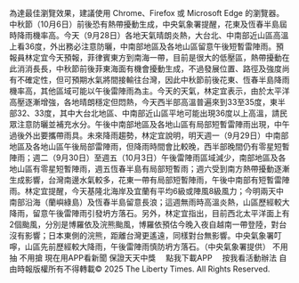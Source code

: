 為達最佳瀏覽效果，建議使用 Chrome、Firefox 或 Microsoft Edge 的瀏覽器。中秋節（10月6日）前後恐有熱帶擾動生成，中央氣象署提醒，花東及恆春半島屆時降雨機率高。今天（9月28日）各地天氣晴朗炎熱，大台北、中南部近山區高溫上看36度，外出務必注意防曬，中南部地區及各地山區留意午後短暫雷陣雨。預報員林定宜今天預報，菲律賓東方到南海一帶，目前是很大的低壓區，熱帶擾動在此消消長長，中秋節前後菲東海面有機會擾動生成，不過發展位置、路徑及強度尚有不確定性，但可預期水氣將間接輸往台灣，因此中秋節前後花東、恆春半島降雨機率高，其他區域可能以午後雷陣雨為主。今天的天氣，林定宜表示，由於太平洋高壓逐漸增強，各地晴朗穩定但悶熱，今天西半部高溫普遍來到33至35度，東半部32、33度，其中大台北地區、中南部近山區平地可能出現36度以上高溫，請民眾注意防曬並補充水分。午後中南部地區及各地山區有局部短暫雷陣雨出現，中午過後外出要攜帶雨具。未來降雨趨勢，林定宜說明，明天週一（9月29日）中南部地區及各地山區午後局部雷陣雨，但降雨時間會比較晚，西半部晚間仍有零星短暫陣雨；週二（9月30日）至週五（10月3日）午後雷陣雨區域減少，南部地區及各地山區有零星短暫陣雨，週五恆春半島有局部短暫雨；週六受到南方熱帶擾動逐漸生成影響，台灣南邊水氣較多，花東一帶有局部短暫陣雨，午後中南部有短暫雷陣雨。林定宜提醒，今天基隆北海岸及宜蘭有平均6級或陣風8級風力；今明兩天中南部沿海（蘭嶼綠島）及恆春半島留意長浪；這週無雨時高溫炎熱，山區歷經較大降雨，留意午後雷陣雨引發坍方落石。另外，林定宜指出，目前西北太平洋面上有2個颱風，分別是博羅依及浣熊颱風，博羅依預估今晚入夜自越南一帶登陸，對台沒有影響；日本東側的浣熊，距離台灣更遙遠，同樣對台無影響。中央氣象署叮嚀，山區先前歷經較大降雨，午後雷陣雨慎防坍方落石。（中央氣象署提供）
    不用抽 不用搶 現在用APP看新聞 保證天天中獎　
    點我下載APP　
    按我看活動辦法
自由時報版權所有不得轉載© 2025 The Liberty Times. All Rights Reserved.